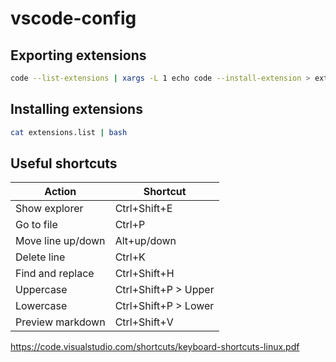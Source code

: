 # vscode-config

## Exporting extensions

```bash
code --list-extensions | xargs -L 1 echo code --install-extension > extensions.list
```

## Installing extensions

```bash
cat extensions.list | bash
```

## Useful shortcuts

| Action            | Shortcut             |
| ----------------- | -------------------- |
| Show explorer     | Ctrl+Shift+E         |
| Go to file        | Ctrl+P               |
| Move line up/down | Alt+up/down          |
| Delete line       | Ctrl+K               |
| Find and replace  | Ctrl+Shift+H         |
| Uppercase         | Ctrl+Shift+P > Upper |
| Lowercase         | Ctrl+Shift+P > Lower |
| Preview markdown  | Ctrl+Shift+V         |


https://code.visualstudio.com/shortcuts/keyboard-shortcuts-linux.pdf
